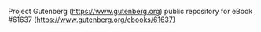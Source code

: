 Project Gutenberg (https://www.gutenberg.org) public repository for
eBook #61637 (https://www.gutenberg.org/ebooks/61637)
